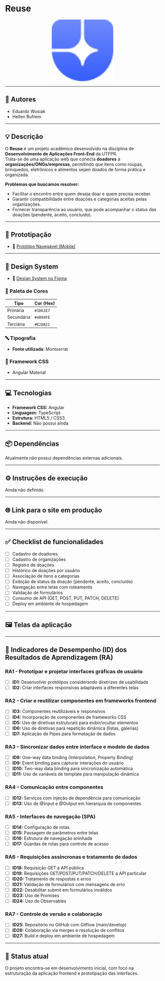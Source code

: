 # Reuse

<p align="center">
  <img src="assets/logo-reuse.png" alt="Logo Reuse" width="200"/>
</p>

---

## 👤 Autores
- Eduardo Wosiak  
- Hellen Bufrem  

---

## 💡 Descrição

O **Reuse** é um projeto acadêmico desenvolvido na disciplina de **Desenvolvimento de Aplicações Front-End** da UTFPR.  
Trata-se de uma aplicação web que conecta **doadores** a **organizações/ONGs/empresas**, permitindo que itens como roupas, brinquedos, eletrônicos e alimentos sejam doados de forma prática e organizada.  

**Problemas que buscamos resolver:**
- Facilitar o encontro entre quem deseja doar e quem precisa receber.  
- Garantir compatibilidade entre doações e categorias aceitas pelas organizações.  
- Fornecer transparência ao usuário, que pode acompanhar o status das doações (pendente, aceito, concluído).  

---

## 📱 Prototipação
- 🚀 [Protótipo Navegável (Mobile)](https://www.figma.com/proto/UZN16vg9oAQePBbImLq4Yr/ReUse-%7C-Mobile?node-id=1-1984&p=f&t=BnlGDkJDnfuw9qEu-0&scaling=min-zoom&content-scaling=fixed&page-id=0%3A1&starting-point-node-id=1%3A1984&show-proto-sidebar=1)

---

## 🎨 Design System
- 🎨 [Design System no Figma](https://www.figma.com/design/UZN16vg9oAQePBbImLq4Yr/ReUse-%7C-Mobile?node-id=3-698)

### 🎨 Paleta de Cores

| Tipo        | Cor (Hex)   |
|-------------|-------------|
| Primária    | `#1D61E7`   |
| Secundária  | `#4894FE`   |
| Terciária   | `#E28A21`   |

### 🔤 Tipografia
- **Fonte utilizada**: Montserrat

### 🧩 Framework CSS
- Angular Material

---

## 💻 Tecnologias
- **Framework CSS:** Angular  
- **Linguagem:** TypeScript  
- **Estrutura:** HTML5 / CSS3  
- **Backend:** Não possui ainda  

---

## 📦 Dependências
Atualmente não possui dependências externas adicionais.  

---

## ⚙️ Instruções de execução
Ainda não definido.  

---

## 🌐 Link para o site em produção
Ainda não disponível.  

---

## ✅ Checklist de funcionalidades
- [ ] Cadastro de doadores  
- [ ] Cadastro de organizações  
- [ ] Registro de doações  
- [ ] Histórico de doações por usuário  
- [ ] Associação de itens a categorias  
- [ ] Exibição de status da doação (pendente, aceito, concluído)  
- [ ] Navegação entre telas com roteamento  
- [ ] Validação de formulários  
- [ ] Consumo de API (GET, POST, PUT, PATCH, DELETE)  
- [ ] Deploy em ambiente de hospedagem  

---

## 🖼️ Telas da aplicação

---

## 🎯 Indicadores de Desempenho (ID) dos Resultados de Aprendizagem (RA)

### RA1 - Prototipar e projetar interfaces gráficas de usuário  
- [ ] **ID1:** Desenvolver protótipos considerando diretrizes de usabilidade  
- [ ] **ID2:** Criar interfaces responsivas adaptáveis a diferentes telas  

### RA2 - Criar e reutilizar componentes em frameworks frontend  
- [ ] **ID3:** Componentes reutilizáveis e responsivos  
- [ ] **ID4:** Incorporação de componentes de frameworks CSS  
- [ ] **ID5:** Uso de diretivas estruturais para exibir/ocultar elementos  
- [ ] **ID6:** Uso de diretivas para repetição dinâmica (listas, galerias)  
- [ ] **ID7:** Aplicação de Pipes para formatação de dados  

### RA3 - Sincronizar dados entre interface e modelo de dados  
- [ ] **ID8:** One-way data binding (Interpolation, Property Binding)  
- [ ] **ID9:** Event binding para capturar interações do usuário  
- [ ] **ID10:** Two-way data binding para sincronização automática  
- [ ] **ID11:** Uso de variáveis de template para manipulação dinâmica  

### RA4 - Comunicação entre componentes  
- [ ] **ID12:** Serviços com injeção de dependência para comunicação  
- [ ] **ID13:** Uso de @Input e @Output em hierarquia de componentes  

### RA5 - Interfaces de navegação (SPA)  
- [ ] **ID14:** Configuração de rotas  
- [ ] **ID15:** Passagem de parâmetros entre telas  
- [ ] **ID16:** Estrutura de navegação aninhada  
- [ ] **ID17:** Guardas de rotas para controle de acesso  

### RA6 - Requisições assíncronas e tratamento de dados  
- [ ] **ID18:** Requisição GET a API pública  
- [ ] **ID19:** Requisições GET/POST/PUT/PATCH/DELETE a API particular  
- [ ] **ID20:** Tratamento de respostas e erros  
- [ ] **ID21:** Validação de formulários com mensagens de erro  
- [ ] **ID22:** Desabilitar submit em formulários inválidos  
- [ ] **ID23:** Uso de Promises  
- [ ] **ID24:** Uso de Observables  

### RA7 - Controle de versão e colaboração  
- [ ] **ID25:** Repositório no GitHub com Gitflow (main/develop)  
- [ ] **ID26:** Colaboração via merges e resolução de conflitos  
- [ ] **ID27:** Build e deploy em ambiente de hospedagem  

---

## 📌 Status atual
O projeto encontra-se em desenvolvimento inicial, com foco na estruturação da aplicação frontend e prototipação das interfaces.

